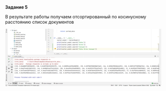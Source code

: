 **Задание 5**

В результате работы получаем отсортированный по косинусному расстоянию список документов

![Скрин](task5_2.png)